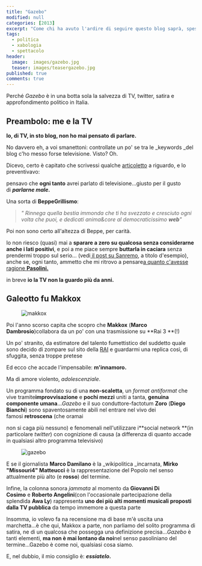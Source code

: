 ```yaml
---
title: "Gazebo"
modified: null
categories: [2013]
excerpt: "Come chi ha avuto l'ardire di seguire questo blog saprà, spesso ho scritto qualcosina in merito alla..."
tags:
  - politica
  - xabologia
  - spettacolo
header:  
  image:  images/gazebo.jpg
  teaser: images/teasergazebo.jpg
published: true
comments: true
---
```


Perché _Gazebo_ è in una botta sola la salvezza di TV, twitter, satira e approfondimento politico in Italia.  

## Preambolo: me e la TV
  
**Io, di TV, in sto blog, non ho mai pensato di parlare.**  
  
No davvero eh, a voi smanettoni: controllate un po' se tra le _keywords _del blog c'ho messo forse televisione. Visto? Oh.  
  
Dicevo, certo è capitato che scrivessi qualche [articoletto](http://xabacadabra.com/blog/tag/spettacolo) a riguardo, e lo preventivavo: 
  
pensavo che **ogni tanto** avrei parlato di televisione...giusto per il gusto di _**parlarne male.**_  
  
Una sorta di **BeppeGrillismo**:  
  
> _" Rinnega quella bestia immonda che ti ha svezzato e cresciuto ogni volta che puoi, e dedicati anima&core al democraticissimo **web**"_  
  
Poi non sono certo all'altezza di Beppe, per carità.  
  
Io non riesco (quasi) mai a **sparare a zero su qualcosa senza considerarne anche i lati positivi**, e poi a me piace sempre **buttarla in caciara** senza prendermi troppo sul serio... (vedi[ il post su Sanremo](http://xabacadabra.blogspot.it/2013/sanremo-duemilatredici.html), a titolo d'esempio), anche se, ogni tanto, ammetto che mi ritrovo a pensare[a quanto c'avesse ragione **Pasolini.**](http://www.youtube.com/watch?v=MxT12xgsKJ0)  
  
in breve **io la TV non la guardo più da anni.**  

## Galeotto fu Makkox

<figure>
	<img src="http://2.bp.blogspot.com/-GmB43WccjR4/Uouo6HCA1lI/AAAAAAAAFiI/xUFi6qVZnHA/s1600/canemucca_paz.jpg" alt="makkox">
</figure>

Poi l'anno scorso capita che scopro che **Makkox** (**Marco Dambrosio**)collabora da un po' con una trasmissione su **Rai 3 **(!)  
  
Un po' stranito, da estimatore del talento fumettistico del suddetto quale sono decido di zompare sul sito della [RAI](http://www.gazebo.rai.it/) e guardarmi una replica così, di sfuggita, senza troppe pretese  
  
Ed ecco che accade l'impensabile: **m'innamoro.**  
  
Ma di amore violento, _adolescenziale_.  
  
Un programma fondato su di una **non-scaletta**, un _format antiformat_ che vive tramite**improvvisazione** e **pochi mezzi** uniti a tanta, **genuina componente umana**..._Gazebo_ e il suo conduttore-factotum **Zoro** (**Diego Bianchi**) sono spaventosamente abili nel entrare nel vivo dei famosi **retroscena** (che oramai 

non si caga più nessuno) e fenomenali nell'utilizzare i**social network **(in particolare _twitter_) con cognizione di causa (a differenza di quanto accade in qualsiasi altro programma televisivo)  

<figure>
	<img src="http://1.bp.blogspot.com/-0uzvFYUeWBE/Uouqsuo1AvI/AAAAAAAAFiU/87Vz2z-eeaU/s1600/la-squadra-di-gazebo.jpg" alt="gazebo">
</figure>  
  
E se il giornalista **Marco Damilano** è la _wikipolitica _incarnata, **Mirko "Missouri4" Matteucci** è la rappresentazione del Popolo nel senso attualmente più alto (e **rosso**) del termine.  
  
Infine, la colonna sonora _jammata_ al momento da **Giovanni Di Cosimo** e **Roberto Angelini**(con l'occasionale partecipazione della splendida **Awa Ly**) rappresenta **uno dei più alti momenti musicali proposti dalla TV pubblica** da tempo immemore a questa parte  
  
Insomma, io volevo fa na recensione ma di base m'è uscita una marchetta...è che qui, Makkox a parte, non parliamo del solito programma di satira, ne di un qualcosa che possegga una definizione precisa..._Gazebo_ è tanti elementi, **ma non è mai lontano da noi**nel senso pasoliniano del termine...Gazebo è come noi, qualsiasi cosa siamo.  
  
E, nel dubbio, il mio consiglio è: **_essiatelo_.**